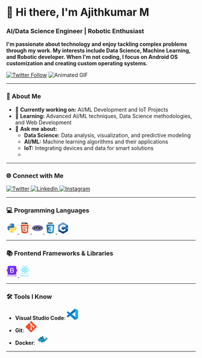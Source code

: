 # 👋 Hi there, I'm Ajithkumar M
### AI/Data Science Engineer | Robotic Enthusiast

**I'm passionate about technology and enjoy tackling complex problems through my work. My interests include Data Science, Machine Learning, and Robotic developer. When I'm not coding, I focus on Android OS customization and creating custom operating systems.**

[![Twitter Follow](https://img.shields.io/twitter/follow/ajithkumar458?logo=twitter&style=for-the-badge)](https://twitter.com/ajithkumar458)
<img src="https://media3.giphy.com/media/v1.Y2lkPTc5MGI3NjExM2VuZHI0ZXhmYXBjZnk0cjFmNGY1b3A4ZmZjeWgyc2FoMHpxYjV3bSZlcD12MV9pbnRlcm5hbF9naWZfYnlfaWQmY3Q9Zw/VYdgE52Ik7Cc7vBrGA/giphy.gif" width="400" height="300" alt="Animated GIF" />

---

### 🚀 About Me
- 🔭 **Currently working on:** AI/ML Development and IoT Projects
- 🌱 **Learning:** Advanced AI/ML techniques, Data Science methodologies, and Web Development
- 💬 **Ask me about:** 
  - **Data Science:** Data analysis, visualization, and predictive modeling
  - **AI/ML:** Machine learning algorithms and their applications
  - **IoT:** Integrating devices and data for smart solutions
  - 
---

### 🌐 Connect with Me
<a href="https://twitter.com/ajithkumar458" target="_blank">
  <img src="https://raw.githubusercontent.com/rahuldkjain/github-profile-readme-generator/master/src/images/icons/Social/twitter.svg" alt="Twitter" height="30" width="30" />
</a>
<a href="https://www.linkedin.com/in/ajithkumarm1234" target="_blank">
  <img src="https://raw.githubusercontent.com/rahuldkjain/github-profile-readme-generator/master/src/images/icons/Social/linked-in-alt.svg" alt="LinkedIn" height="30" width="30" />
</a>
<a href="https://www.instagram.com/invites/contact/?igsh=11nch2109mdkp&utm_content=qvb893o" target="_blank">
  <img src="https://raw.githubusercontent.com/rahuldkjain/github-profile-readme-generator/master/src/images/icons/Social/instagram.svg" alt="Instagram" height="30" width="30" />
</a>

---

### 💻 Programming Languages
<a href="https://www.python.org" target="_blank" rel="noreferrer">
  <img src="https://raw.githubusercontent.com/devicons/devicon/master/icons/python/python-original.svg" alt="Python" height="30" width="30"/>
</a>
<a href="https://www.w3.org/html/" target="_blank" rel="noreferrer">
  <img src="https://raw.githubusercontent.com/devicons/devicon/master/icons/html5/html5-original-wordmark.svg" alt="HTML5" height="30" width="30"/>
</a>
<a href="https://www.php.net" target="_blank" rel="noreferrer">
  <img src="https://raw.githubusercontent.com/devicons/devicon/master/icons/php/php-original.svg" alt="PHP" height="30" width="30"/>
</a>
<a href="https://www.w3schools.com/css/" target="_blank" rel="noreferrer">
  <img src="https://raw.githubusercontent.com/devicons/devicon/master/icons/css3/css3-original-wordmark.svg" alt="CSS3" height="30" width="30"/>
</a>
<a href="https://www.w3schools.com/cpp/" target="_blank" rel="noreferrer">
  <img src="https://raw.githubusercontent.com/devicons/devicon/master/icons/cplusplus/cplusplus-original.svg" alt="C++" height="30" width="30"/>
</a>

---

### 📚 Frontend Frameworks & Libraries
<a href="https://getbootstrap.com" target="_blank" rel="noreferrer">
  <img src="https://raw.githubusercontent.com/devicons/devicon/master/icons/bootstrap/bootstrap-plain-wordmark.svg" alt="Bootstrap" height="30" width="30"/>
</a>
<a href="https://reactjs.org/" target="_blank" rel="noreferrer">
  <img src="https://raw.githubusercontent.com/devicons/devicon/master/icons/react/react-original-wordmark.svg" alt="React" height="30" width="30"/>
</a>

---
### 🛠️ Tools I Know
- **Visual Studio Code**: <img src="https://raw.githubusercontent.com/devicons/devicon/master/icons/vscode/vscode-original.svg" alt="VS Code" height="30" width="30"/>
- **Git**: <img src="https://raw.githubusercontent.com/devicons/devicon/master/icons/git/git-original.svg" alt="Git" height="30" width="30"/>
- **Docker**: <img src="https://raw.githubusercontent.com/devicons/devicon/master/icons/docker/docker-original.svg" alt="Docker" height="30" width="30"/>
----
